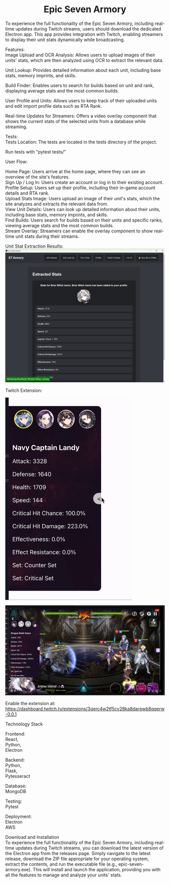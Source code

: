 # <center> Epic Seven Armory </center>

To experience the full functionality of the Epic Seven Armory, including real-time updates during Twitch streams, users should download the dedicated Electron app. This app provides integration with Twitch, enabling streamers to display their unit stats dynamically while broadcasting.

Features:  
Image Upload and OCR Analysis: Allows users to upload images of their units' stats, which are then analyzed using OCR to extract the relevant data.

Unit Lookup: Provides detailed information about each unit, including base stats, memory imprints, and skills.

Build Finder: Enables users to search for builds based on unit and rank, displaying average stats and the most common builds.

User Profile and Units: Allows users to keep track of their uploaded units and edit import profile data such as RTA Rank. 

Real-time Updates for Streamers: Offers a video overlay component that shows the current stats of the selected units from a database while streaming. 

Tests:  
Tests Location: The tests are located in the tests directory of the project.

Run tests with "pytest tests/"

User Flow:

Home Page: Users arrive at the home page, where they can see an overview of the site's features.  
Sign Up / Log In: Users create an account or log in to their existing account.  
Profile Setup: Users set up their profile, including their in-game account details and RTA rank.  
Upload Stats Image: Users upload an image of their unit's stats, which the site analyzes and extracts the relevant data from.  
View Unit Details: Users can look up detailed information about their units, including base stats, memory imprints, and skills.  
Find Builds: Users search for builds based on their units and specific ranks, viewing average stats and the most common builds.  
Stream Overlay: Streamers can enable the overlay component to show real-time unit stats during their streams.

Unit Stat Extraction Results:
![DesktopApp](https://github.com/Faugnom1/epic-seven-armory/blob/master/Desktop%20App.png)

Twitch Extension:

![Demo Animation](https://github.com/Faugnom1/epic-seven-armory/blob/master/Sidebar.gif)

![InGame](https://github.com/Faugnom1/epic-seven-armory/blob/master/inGameUI.png)


Enable the extension at: https://dashboard.twitch.tv/extensions/3qerc4w2tf5cv28ka8darpwb8qqerw-0.0.1  

Technology Stack

Frontend:  
React,  
Python,  
Electron

Backend:  
Python,  
Flask,  
Pytesseract

Database:  
MongoDB

Testing:  
Pytest

Deployment:  
Electron  
AWS

Download and Installation  
To experience the full functionality of the Epic Seven Armory, including real-time updates during Twitch streams, you can download the latest version of the Electron app from the releases page. Simply navigate to the latest release, download the ZIP file appropriate for your operating system, extract the contents, and run the executable file (e.g., epic-seven-armory.exe). This will install and launch the application, providing you with all the features to manage and analyze your units' stats.
